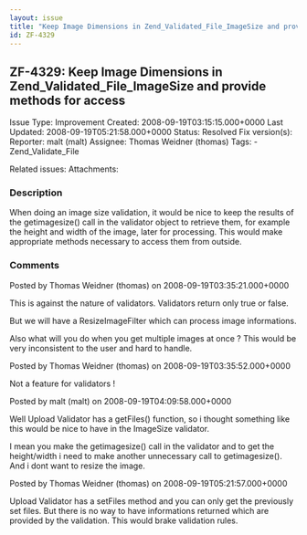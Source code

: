 ```yaml
---
layout: issue
title: "Keep Image Dimensions in Zend_Validated_File_ImageSize and provide methods for access"
id: ZF-4329
---
```


ZF-4329: Keep Image Dimensions in Zend\_Validated\_File\_ImageSize and provide methods for access
-------------------------------------------------------------------------------------------------

 Issue Type: Improvement Created: 2008-09-19T03:15:15.000+0000 Last Updated: 2008-09-19T05:21:58.000+0000 Status: Resolved Fix version(s): 
 Reporter:  malt (malt)  Assignee:  Thomas Weidner (thomas)  Tags: - Zend\_Validate\_File
 
 Related issues: 
 Attachments: 
### Description

When doing an image size validation, it would be nice to keep the results of the getimagesize() call in the validator object to retrieve them, for example the height and width of the image, later for processing. This would make appropriate methods necessary to access them from outside.

 

 

### Comments

Posted by Thomas Weidner (thomas) on 2008-09-19T03:35:21.000+0000

This is against the nature of validators. Validators return only true or false.

But we will have a ResizeImageFilter which can process image informations.

Also what will you do when you get multiple images at once ? This would be very inconsistent to the user and hard to handle.

 

 

Posted by Thomas Weidner (thomas) on 2008-09-19T03:35:52.000+0000

Not a feature for validators !

 

 

Posted by malt (malt) on 2008-09-19T04:09:58.000+0000

Well Upload Validator has a getFiles() function, so i thought something like this would be nice to have in the ImageSize validator.

I mean you make the getimagesize() call in the validator and to get the height/width i need to make another unnecessary call to getimagesize(). And i dont want to resize the image.

 

 

Posted by Thomas Weidner (thomas) on 2008-09-19T05:21:57.000+0000

Upload Validator has a setFiles method and you can only get the previously set files. But there is no way to have informations returned which are provided by the validation. This would brake validation rules.

 

 